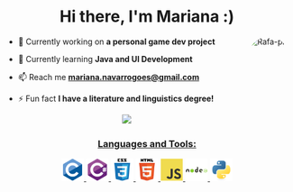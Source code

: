 <h1 align="center">Hi there, I'm Mariana :)</h1>

<img align="right" alt="Rafa-pic" height="150" style="border-radius:50px;" src="https://64.media.tumblr.com/99b19c577802811842b7e704caed29c2/cc832c00b5e246eb-21/s400x600/87876c0504f52d0a973dd42d67a9647d3d443108.gif">

- 🔭 Currently working on **a personal game dev project**

- 🌱 Currently learning **Java and UI Development**

- 📫 Reach me **mariana.navarrogoes@gmail.com**

- ⚡ Fun fact **I have a literature and linguistics degree!**

<div align="center">
  <a href="https://github.com/navarromari">
  <img height="180em" src="https://github-readme-stats.vercel.app/api?username=navarromari&show_icons=true&hide=contribs,prs&cache_seconds=86400&theme=dark"/>
</div>

<h3 align="center">Languages and Tools:</h3>
<p align="center"> <a href="https://www.cprogramming.com/" target="_blank" rel="noreferrer"> <img src="https://raw.githubusercontent.com/devicons/devicon/master/icons/c/c-original.svg" alt="c" width="40" height="40"/> </a> <a href="https://www.w3schools.com/cs/" target="_blank" rel="noreferrer"> <img src="https://raw.githubusercontent.com/devicons/devicon/master/icons/csharp/csharp-original.svg" alt="csharp" width="40" height="40"/> </a> <a href="https://www.w3schools.com/css/" target="_blank" rel="noreferrer"> <img src="https://raw.githubusercontent.com/devicons/devicon/master/icons/css3/css3-original-wordmark.svg" alt="css3" width="40" height="40"/> </a> <a href="https://www.w3.org/html/" target="_blank" rel="noreferrer"> <img src="https://raw.githubusercontent.com/devicons/devicon/master/icons/html5/html5-original-wordmark.svg" alt="html5" width="40" height="40"/> </a> <a href="https://developer.mozilla.org/en-US/docs/Web/JavaScript" target="_blank" rel="noreferrer"> <img src="https://raw.githubusercontent.com/devicons/devicon/master/icons/javascript/javascript-original.svg" alt="javascript" width="40" height="40"/> </a> <a href="https://nodejs.org" target="_blank" rel="noreferrer"> <img src="https://raw.githubusercontent.com/devicons/devicon/master/icons/nodejs/nodejs-original-wordmark.svg" alt="nodejs" width="40" height="40"/> </a> <a href="https://www.python.org" target="_blank" rel="noreferrer"> <img src="https://raw.githubusercontent.com/devicons/devicon/master/icons/python/python-original.svg" alt="python" width="40" height="40"/> </a> </p>

